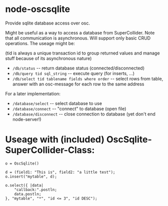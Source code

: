 node-oscsqlite
==============

Provide sqlite database access over osc.

Might be useful as a way to access a database from SuperCollider. Note that all communication is asynchronous. Will support only basic CRUD operations. The useage might be:

(tid is always a unique transaction id to group returned values and manage stuff because of its asynchronous nature)

* ``/db/status`` -- return database status (connected/disconnected)
* ``/db/query tid sql_string`` -- execute query (for inserts, ...)
* ``/db/select tid tablename fields where order`` -- select rows from table, answer with an osc-message for each row to the same address

For a later implementation:
* ``/database/select`` -- select database to use
* ``/database/connect`` -- "connect" to database (open file)
* ``/database/disconnect`` -- close connection to database (yet don't end node-server!)


Useage with (included) OscSqlite-SuperCollider-Class:
===========================================

```
o = OscSqlite()

d = (field1: "This is", field2: "a little test");
o.insert("mytable", d);

o.select({ |data|
	"callback:".postln;
	data.postln;
}, "mytable", "*", "id <= 3", "id DESC");
```